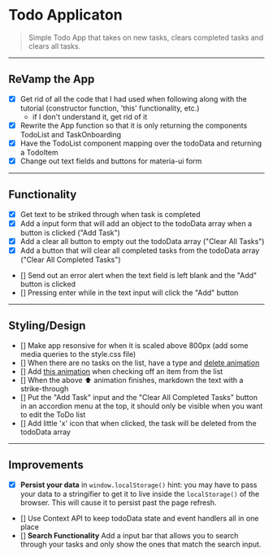 # Todo Applicaton

> Simple Todo App that takes on new tasks, clears completed tasks and clears all tasks.

---

## ReVamp the App

- [x] Get rid of all the code that I had used when following along with the tutorial (constructor function, 'this' functionality, etc.)
  - if I don't understand it, get rid of it
- [x] Rewrite the App function so that it is only returning the components TodoList and TaskOnboarding
- [x] Have the TodoList component mapping over the todoData and returning a TodoItem
- [x] Change out text fields and buttons for materia-ui form

---

## Functionality

- [x] Get text to be striked through when task is completed
- [x] Add a input form that will add an object to the todoData array when a button is clicked ("Add Task")
- [x] Add a clear all button to empty out the todoData array ("Clear All Tasks")
- [x] Add a button that will clear all completed tasks from the todoData array ("Clear All Completed Tasks")
- [] Send out an error alert when the text field is left blank and the "Add" button is clicked
- [] Pressing enter while in the text input will click the "Add" button

---

## Styling/Design

- [] Make app resonsive for when it is scaled above 800px (add some media queries to the style.css file)
- [] When there are no tasks on the list, have a type and [delete animation](https://codepen.io/gschier/pen/jkivt)
- [] Add [this animation](https://youtu.be/KYOYVZcZYAI?list=PL2B-ghQCJHsq1oqe0AJ9QX4tuIl1OPSZx&t=80) when checking off an item from the list
- [] When the above ⬆ animation finishes, markdown the text with a strike-through
- [] Put the "Add Task" input and the "Clear All Completed Tasks" button in an accordion menu at the top, it should only be visible when you want to edit the ToDo list
- [] Add little 'x' icon that when clicked, the task will be deleted from the todoData array

---

## Improvements

- [x] **Persist your data** in `window.localStorage()` hint: you may have to pass your data to a stringifier to get it to live inside the `localStorage()` of the browser. This will cause it to persist past the page refresh.
- [] Use Context API to keep todoData state and event handlers all in one place
- [] **Search Functionality** Add a input bar that allows you to search through your tasks and only show the ones that match the search input.
